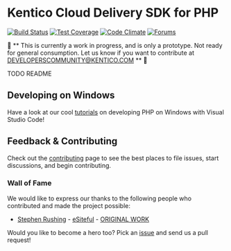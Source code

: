 # Kentico Cloud Delivery SDK for PHP
[![Build Status](https://travis-ci.org/Kentico/delivery-sdk-php.svg?branch=master)](https://travis-ci.org/Kentico/delivery-sdk-php)
[![Test Coverage](https://codeclimate.com/github/Kentico/delivery-sdk-php/badges/coverage.svg)](https://codeclimate.com/github/Kentico/delivery-sdk-php/coverage)
[![Code Climate](https://codeclimate.com/github/Kentico/delivery-sdk-php/badges/gpa.svg)](https://codeclimate.com/github/Kentico/delivery-sdk-php)
[![Forums](https://img.shields.io/badge/chat-on%20forums-orange.svg)](https://forums.kenticocloud.com)

🚧 ** This is currently a work in progress, and is only a prototype. Not ready for general consumption. Let us know if you want to contribute at DEVELOPERSCOMMUNITY@KENTICO.COM ** 🚧 

TODO README

## Developing on Windows
Have a look at our cool [tutorials](https://github.com/Kentico/delivery-sdk-php/wiki) on developing PHP on Windows with Visual Studio Code!

## Feedback & Contributing

Check out the [contributing](https://github.com/Kentico/delivery-sdk-php/blob/master/CONTRIBUTING.md) page to see the best places to file issues, start discussions, and begin contributing.

### Wall of Fame
We would like to express our thanks to the following people who contributed and made the project possible:

- [Stephen Rushing](https://github.com/stephenr85/) - [eSiteful](http://www.esiteful.com/home) - [ORIGINAL WORK](https://github.com/stephenr85/KenticoCloud.Deliver.PHP)

Would you like to become a hero too? Pick an [issue](https://github.com/Kentico/delivery-sdk-php/issues) and send us a pull request!

